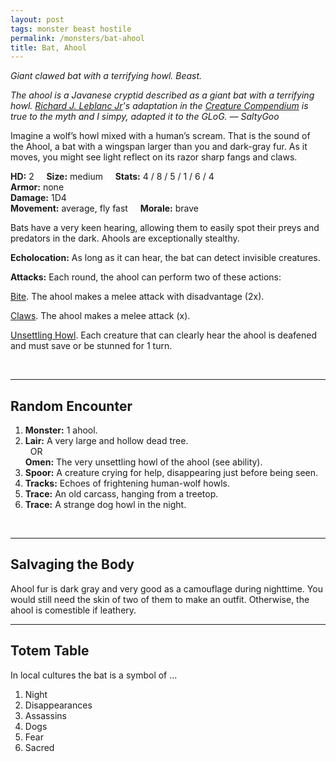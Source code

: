 ```yaml
---
layout: post
tags: monster beast hostile
permalink: /monsters/bat-ahool
title: Bat, Ahool
---
```


*Giant clawed bat with a terrifying howl. Beast.*

<span class="alchemy"> *The ahool is a Javanese cryptid described as a giant bat with a terrifying howl. [Richard J. Leblanc Jr](http://savevsdragon.blogspot.com/)'s adaptation in the [Creature Compendium](https://www.drivethrurpg.com/product/147588/CC1-Creature-Compendium) is true to the myth and I simpy, adapted it to the GLoG. — SaltyGoo* </span>

Imagine a wolf’s howl mixed with a human’s scream. That is the sound of the Ahool, a bat with a wingspan larger than you and dark-gray fur. As it moves, you might see light reflect on its razor sharp fangs and claws.

**HD:** 2  &nbsp; &nbsp;  **Size:** medium &nbsp; &nbsp; **Stats:** 4 / 8 / 5 / 1 / 6 / 4 <br>
**Armor:** none <br>
**Damage:** 1D4 <br>
**Movement:** average, fly fast &nbsp; &nbsp; **Morale:** brave <br>

Bats have a very keen hearing, allowing them to easily spot their preys and predators in the dark. Ahools are exceptionally stealthy.

**Echolocation:** As long as it can hear, the bat can detect invisible creatures.

**Attacks:** Each round, the ahool can perform two of these actions:

<ins>Bite</ins>. The ahool makes a melee attack with disadvantage (2x). 

<ins>Claws</ins>. The ahool makes a melee attack (x). 

<ins>Unsettling Howl</ins>. Each creature that can clearly hear the ahool is deafened and must save or be stunned for 1 turn.

<br>

---

## Random Encounter

1. **Monster:** 1 ahool.
1. **Lair:** A very large and hollow dead tree. <br>	&nbsp; OR <br>	**Omen:** The very unsettling howl of the ahool (see ability).
1. **Spoor:** A creature crying for help, disappearing just before being seen.
1. **Tracks:** Echoes of frightening human-wolf howls.
1. **Trace:** An old carcass, hanging from a treetop. 
1. **Trace:** A strange dog howl in the night.

<br>

---

## Salvaging the Body

Ahool fur is dark gray and very good as a camouflage during nighttime. You would still need the skin of two of them to make an outfit. Otherwise, the ahool is comestible if leathery.

---

## Totem Table

In local cultures the bat is a symbol of ...

1. Night
1. Disappearances
1. Assassins
1. Dogs
1. Fear
1. Sacred 

